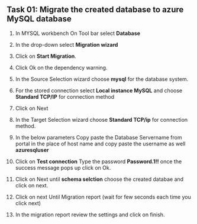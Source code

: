 ## Task 01: Migrate the created database to azure MySQL database

1. In MYSQL workbench On Tool bar select **Database**

1. In the drop-down select **Migration wizard**

1. Click on **Start Migration**.

1.  Click Ok on the dependency warning.

1.  In the Source Selection wizard choose **mysql** for the database system.

1. For the stored connection select **Local instance MySQL** and choose **Standard TCP/IP** for connection method

1. Click on Next

1. In the Target Selection wizard choose **Standard TCP/ip** for connection method.

1. In the below parameters Copy paste the Database Servername from portal in the place of host name and copy paste the username as well **azuresqluser**

1. Click on **Test connection** Type the password **Password.1!!** once the success message pops up click on Ok.

1. Click on Next until **schema selction** choose the created databae and click on next.

1. Click on next Until Migration report (wait for few seconds each time you click next)

1. In the migration report review the settings and click on finish.  
